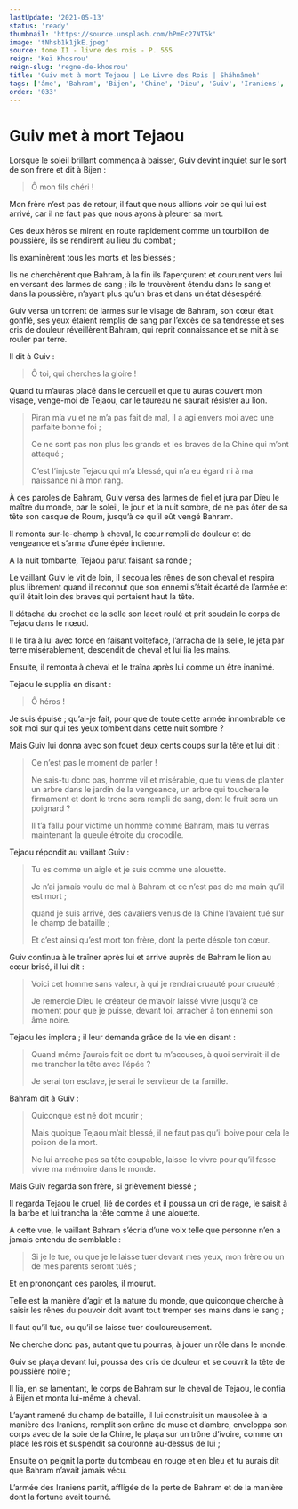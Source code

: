```yaml
---
lastUpdate: '2021-05-13'
status: 'ready'
thumbnail: 'https://source.unsplash.com/hPmEc27NT5k'
image: 'tNhsb1k1jkE.jpeg'
source: tome II - livre des rois - P. 555
reign: 'Keï Khosrou'
reign-slug: 'regne-de-khosrou'
title: 'Guiv met à mort Tejaou | Le Livre des Rois | Shâhnâmeh'
tags: ['âme', 'Bahram', 'Bijen', 'Chine', 'Dieu', 'Guiv', 'Iraniens', 'Piran', 'Roum', 'Tejaou']
order: '033'
---
```


# Guiv met à mort Tejaou

Lorsque le soleil brillant commença à baisser, Guiv devint inquiet sur le sort de son frère et dit à Bijen :

> Ô mon fils chéri !

Mon frère n’est pas de retour, il faut que nous allions voir ce qui lui est arrivé, car il ne faut pas que nous ayons à pleurer sa mort.

Ces deux héros se mirent en route rapidement comme un tourbillon de poussière, ils se rendirent au lieu du combat ;

Ils examinèrent tous les morts et les blessés ;

Ils ne cherchèrent que Bahram, à la fin ils l’aperçurent et coururent vers lui en versant des larmes de sang ; ils le trouvèrent étendu dans le sang et dans la poussière, n’ayant plus qu’un bras et dans un état désespéré.

Guiv versa un torrent de larmes sur le visage de Bahram, son cœur était gonflé, ses yeux étaient remplis de sang par l’excès de sa tendresse et ses cris de douleur réveillèrent Bahram, qui reprit connaissance et se mit à se rouler par terre.

Il dit à Guiv :

> Ô toi, qui cherches la gloire !

Quand tu m’auras placé dans le cercueil et que tu auras couvert mon visage, venge-moi de Tejaou, car le taureau ne saurait résister au lion.
>
> Piran m’a vu et ne m’a pas fait de mal, il a agi envers moi avec une parfaite bonne foi ;
>
> Ce ne sont pas non plus les grands et les braves de la Chine qui m’ont attaqué ;
>
> C’est l’injuste Tejaou qui m’a blessé, qui n’a eu égard ni à ma naissance ni à mon rang.

À ces paroles de Bahram, Guiv versa des larmes de fiel et jura par Dieu le maître du monde, par le soleil, le jour et la nuit sombre, de ne pas ôter de sa tête son casque de Roum, jusqu’à ce qu’il eût vengé Bahram.

Il remonta sur-le-champ à cheval, le cœur rempli de douleur et de vengeance et s’arma d’une épée indienne.

A la nuit tombante, Tejaou parut faisant sa ronde ;

Le vaillant Guiv le vit de loin, il secoua les rênes de son cheval et respira plus librement quand il reconnut que son ennemi s’était écarté de l’armée et qu’il était loin des braves qui portaient haut la tête.

Il détacha du crochet de la selle son lacet roulé et prit soudain le corps de Tejaou dans le nœud.

Il le tira à lui avec force en faisant volteface, l’arracha de la selle, le jeta par terre misérablement, descendit de cheval et lui lia les mains.

Ensuite, il remonta à cheval et le traîna après lui comme un être inanimé.

Tejaou le supplia en disant :

> Ô héros !

Je suis épuisé ; qu’ai-je fait, pour que de toute cette armée innombrable ce soit moi sur qui tes yeux tombent dans cette nuit sombre ?

Mais Guiv lui donna avec son fouet deux cents coups sur la tête et lui dit :

> Ce n’est pas le moment de parler !
>
> Ne sais-tu donc pas, homme vil et misérable, que tu viens de planter un arbre dans le jardin de la vengeance, un arbre qui touchera le firmament et dont le tronc sera rempli de sang, dont le fruit sera un poignard ?
>
> Il t’a fallu pour victime un homme comme Bahram, mais tu verras maintenant la gueule étroite du crocodile.

Tejaou répondit au vaillant Guiv :

> Tu es comme un aigle et je suis comme une alouette.
>
> Je n’ai jamais voulu de mal à Bahram et ce n’est pas de ma main qu’il est mort ;
>
> quand je suis arrivé, des cavaliers venus de la Chine l’avaient tué sur le champ de bataille ;
>
> Et c’est ainsi qu’est mort ton frère, dont la perte désole ton cœur.

Guiv continua à le traîner après lui et arrivé auprès de Bahram le lion au cœur brisé, il lui dit :

> Voici cet homme sans valeur, à qui je rendrai cruauté pour cruauté ;
>
> Je remercie Dieu le créateur de m’avoir laissé vivre jusqu’à ce moment pour que je puisse, devant toi, arracher à ton ennemi son âme noire.

Tejaou les implora ; il leur demanda grâce de la vie en disant :

> Quand même j’aurais fait ce dont tu m’accuses, à quoi servirait-il de me trancher la tête avec l’épée ?
>
> Je serai ton esclave, je serai le serviteur de ta famille.

Bahram dit à Guiv :

> Quiconque est né doit mourir ;
>
> Mais quoique Tejaou m’ait blessé, il ne faut pas qu’il boive pour cela le poison de la mort.
>
> Ne lui arrache pas sa tête coupable, laisse-le vivre pour qu’il fasse vivre ma mémoire dans le monde.

Mais Guiv regarda son frère, si grièvement blessé ;

Il regarda Tejaou le cruel, lié de cordes et il poussa un cri de rage, le saisit à la barbe et lui trancha la tête comme à une alouette.

A cette vue, le vaillant Bahram s’écria d’une voix telle que personne n’en a jamais entendu de semblable :

> Si je le tue, ou que je le laisse tuer devant mes yeux, mon frère ou un de mes parents seront tués ;

Et en prononçant ces paroles, il mourut.

Telle est la manière d’agir et la nature du monde, que quiconque cherche à saisir les rênes du pouvoir doit avant tout tremper ses mains dans le sang ;

Il faut qu’il tue, ou qu’il se laisse tuer douloureusement.

Ne cherche donc pas, autant que tu pourras, à jouer un rôle dans le monde.

Guiv se plaça devant lui, poussa des cris de douleur et se couvrit la tête de poussière noire ;

Il lia, en se lamentant, le corps de Bahram sur le cheval de Tejaou, le confia à Bijen et monta lui-même à cheval.

L’ayant ramené du champ de bataille, il lui construisit un mausolée à la manière des Iraniens, remplit son crâne de musc et d’ambre, enveloppa son corps avec de la soie de la Chine, le plaça sur un trône d’ivoire, comme on place les rois et suspendit sa couronne au-dessus de lui ;

Ensuite on peignit la porte du tombeau en rouge et en bleu et tu aurais dit que Bahram n’avait jamais vécu.

L’armée des Iraniens partit, affligée de la perte de Bahram et de la manière dont la fortune avait tourné.

